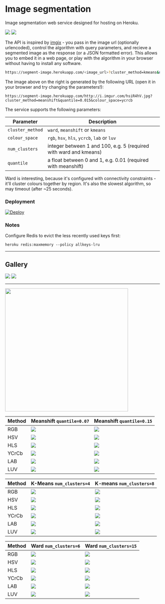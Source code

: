 # Image segmentation

Image segmentation web service designed for hosting on Heroku.

![](https://i.imgur.com/hsiR4hV.jpg)
![](https://segment-image.herokuapp.com/http://i.imgur.com/hsiR4hV.jpg?cluster_method=meanshift&quantile=0.015&colour_space=ycrcb)

The API is inspired by [imgix](http://imgix.com) - you pass in the image url (optionally urlencoded),  control the algorithm with query parameters, and recieve a segmented image as the response (or a JSON formatted error). This allows you to embed it in a web page, or play with the algorithm in your browser without having to install any software.

```bash
https://segment-image.herokuapp.com/<image_url>?cluster_method=kmeans&num_clusters=10
```

The image above on the right is generated by the following URL (open it in your browser and try changing the parameters!):

```
https://segment-image.herokuapp.com/http://i.imgur.com/hsiR4hV.jpg?cluster_method=meanshift&quantile=0.015&colour_space=ycrcb
```

The service supports the following parameters:

| Parameter | Description |
|---|---|
| `cluster_method` | `ward`, `meanshift` or `kmeans` |
| `colour_space` | `rgb`, `hsv`, `hls`, `ycrcb`, `lab` or `luv` |
| `num_clusters` | integer between 1 and 100, e.g. 5 (required with ward and kmeans) |
| `quantile` | a float between 0 and 1, e.g. 0.01 (required with meanshift) |

Ward is interesting, because it's configured with connectivity constraints - it'll cluster colours together by region. It's also the slowest algorithm, so may timeout (after ~25 seconds).

### Deployment

[![Deploy](https://www.herokucdn.com/deploy/button.svg)](https://heroku.com/deploy)

### Notes

Configure Redis to evict the less recently used keys first:

```
heroku redis:maxmemory --policy allkeys-lru
```

---

## Gallery

![](http://i.imgur.com/ktOiD80.jpg)
![](http://segment-image.herokuapp.com/http://i.imgur.com/ktOiD80.jpg?cluster_method=meanshift&quantile=0.1&colour_space=luv)

---

<img src="https://github.com/alexlouden/image-segmentation/raw/master/examples/golden.jpg" width="400"/>

| Method | Meanshift `quantile=0.07` | Meanshift `quantile=0.15` |
|---|---|---|
| RGB | <img src="http://segment-image.herokuapp.com/https://github.com/alexlouden/image-segmentation/raw/master/examples/golden.jpg?cluster_method=meanshift&quantile=0.07&colour_space=rgb"> | <img src="http://segment-image.herokuapp.com/https://github.com/alexlouden/image-segmentation/raw/master/examples/golden.jpg?cluster_method=meanshift&quantile=0.15&colour_space=rgb"> |
| HSV | <img src="http://segment-image.herokuapp.com/https://github.com/alexlouden/image-segmentation/raw/master/examples/golden.jpg?cluster_method=meanshift&quantile=0.07&colour_space=hsv"> | <img src="http://segment-image.herokuapp.com/https://github.com/alexlouden/image-segmentation/raw/master/examples/golden.jpg?cluster_method=meanshift&quantile=0.15&colour_space=hsv"> |
| HLS | <img src="http://segment-image.herokuapp.com/https://github.com/alexlouden/image-segmentation/raw/master/examples/golden.jpg?cluster_method=meanshift&quantile=0.07&colour_space=hls"> | <img src="http://segment-image.herokuapp.com/https://github.com/alexlouden/image-segmentation/raw/master/examples/golden.jpg?cluster_method=meanshift&quantile=0.15&colour_space=hls"> |
| YCrCb | <img src="http://segment-image.herokuapp.com/https://github.com/alexlouden/image-segmentation/raw/master/examples/golden.jpg?cluster_method=meanshift&quantile=0.07&colour_space=ycrcb"> | <img src="http://segment-image.herokuapp.com/https://github.com/alexlouden/image-segmentation/raw/master/examples/golden.jpg?cluster_method=meanshift&quantile=0.15&colour_space=ycrcb"> |
| LAB | <img src="http://segment-image.herokuapp.com/https://github.com/alexlouden/image-segmentation/raw/master/examples/golden.jpg?cluster_method=meanshift&quantile=0.07&colour_space=lab"> | <img src="http://segment-image.herokuapp.com/https://github.com/alexlouden/image-segmentation/raw/master/examples/golden.jpg?cluster_method=meanshift&quantile=0.15&colour_space=lab"> |
| LUV | <img src="http://segment-image.herokuapp.com/https://github.com/alexlouden/image-segmentation/raw/master/examples/golden.jpg?cluster_method=meanshift&quantile=0.07&colour_space=luv"> | <img src="http://segment-image.herokuapp.com/https://github.com/alexlouden/image-segmentation/raw/master/examples/golden.jpg?cluster_method=meanshift&quantile=0.15&colour_space=luv"> |

| Method | K-Means `num_clusters=4` | K-means `num_clusters=8` |
|---|---|---|
| RGB | <img src="http://segment-image.herokuapp.com/https://github.com/alexlouden/image-segmentation/raw/master/examples/golden.jpg?cluster_method=kmeans&num_clusters=4&colour_space=rgb"> | <img src="http://segment-image.herokuapp.com/https://github.com/alexlouden/image-segmentation/raw/master/examples/golden.jpg?cluster_method=kmeans&num_clusters=8&colour_space=rgb"> |
| HSV | <img src="http://segment-image.herokuapp.com/https://github.com/alexlouden/image-segmentation/raw/master/examples/golden.jpg?cluster_method=kmeans&num_clusters=4&colour_space=hsv"> | <img src="http://segment-image.herokuapp.com/https://github.com/alexlouden/image-segmentation/raw/master/examples/golden.jpg?cluster_method=kmeans&num_clusters=8&colour_space=hsv"> |
| HLS | <img src="http://segment-image.herokuapp.com/https://github.com/alexlouden/image-segmentation/raw/master/examples/golden.jpg?cluster_method=kmeans&num_clusters=4&colour_space=hls"> | <img src="http://segment-image.herokuapp.com/https://github.com/alexlouden/image-segmentation/raw/master/examples/golden.jpg?cluster_method=kmeans&num_clusters=8&colour_space=hls"> |
| YCrCb | <img src="http://segment-image.herokuapp.com/https://github.com/alexlouden/image-segmentation/raw/master/examples/golden.jpg?cluster_method=kmeans&num_clusters=4&colour_space=ycrcb"> | <img src="http://segment-image.herokuapp.com/https://github.com/alexlouden/image-segmentation/raw/master/examples/golden.jpg?cluster_method=kmeans&num_clusters=8&colour_space=ycrcb"> |
| LAB | <img src="http://segment-image.herokuapp.com/https://github.com/alexlouden/image-segmentation/raw/master/examples/golden.jpg?cluster_method=kmeans&num_clusters=4&colour_space=lab"> | <img src="http://segment-image.herokuapp.com/https://github.com/alexlouden/image-segmentation/raw/master/examples/golden.jpg?cluster_method=kmeans&num_clusters=8&colour_space=lab"> |
| LUV | <img src="http://segment-image.herokuapp.com/https://github.com/alexlouden/image-segmentation/raw/master/examples/golden.jpg?cluster_method=kmeans&num_clusters=4&colour_space=luv"> | <img src="http://segment-image.herokuapp.com/https://github.com/alexlouden/image-segmentation/raw/master/examples/golden.jpg?cluster_method=kmeans&num_clusters=8&colour_space=luv"> |

| Method | Ward `num_clusters=6` | Ward `num_clusters=15` |
|---|---|---|
| RGB | <img src="http://segment-image.herokuapp.com/https://github.com/alexlouden/image-segmentation/raw/master/examples/golden.jpg?cluster_method=ward&num_clusters=6&colour_space=rgb"> | <img src="http://segment-image.herokuapp.com/https://github.com/alexlouden/image-segmentation/raw/master/examples/golden.jpg?cluster_method=ward&num_clusters=15&colour_space=rgb"> |
| HSV | <img src="http://segment-image.herokuapp.com/https://github.com/alexlouden/image-segmentation/raw/master/examples/golden.jpg?cluster_method=ward&num_clusters=6&colour_space=hsv"> | <img src="http://segment-image.herokuapp.com/https://github.com/alexlouden/image-segmentation/raw/master/examples/golden.jpg?cluster_method=ward&num_clusters=15&colour_space=hsv"> |
| HLS | <img src="http://segment-image.herokuapp.com/https://github.com/alexlouden/image-segmentation/raw/master/examples/golden.jpg?cluster_method=ward&num_clusters=6&colour_space=hls"> | <img src="http://segment-image.herokuapp.com/https://github.com/alexlouden/image-segmentation/raw/master/examples/golden.jpg?cluster_method=ward&num_clusters=15&colour_space=hls"> |
| YCrCb | <img src="http://segment-image.herokuapp.com/https://github.com/alexlouden/image-segmentation/raw/master/examples/golden.jpg?cluster_method=ward&num_clusters=6&colour_space=ycrcb"> | <img src="http://segment-image.herokuapp.com/https://github.com/alexlouden/image-segmentation/raw/master/examples/golden.jpg?cluster_method=ward&num_clusters=15&colour_space=ycrcb"> |
| LAB | <img src="http://segment-image.herokuapp.com/https://github.com/alexlouden/image-segmentation/raw/master/examples/golden.jpg?cluster_method=ward&num_clusters=6&colour_space=lab"> | <img src="http://segment-image.herokuapp.com/https://github.com/alexlouden/image-segmentation/raw/master/examples/golden.jpg?cluster_method=ward&num_clusters=15&colour_space=lab"> |
| LUV | <img src="http://segment-image.herokuapp.com/https://github.com/alexlouden/image-segmentation/raw/master/examples/golden.jpg?cluster_method=ward&num_clusters=6&colour_space=luv"> | <img src="http://segment-image.herokuapp.com/https://github.com/alexlouden/image-segmentation/raw/master/examples/golden.jpg?cluster_method=ward&num_clusters=15&colour_space=luv"> |

